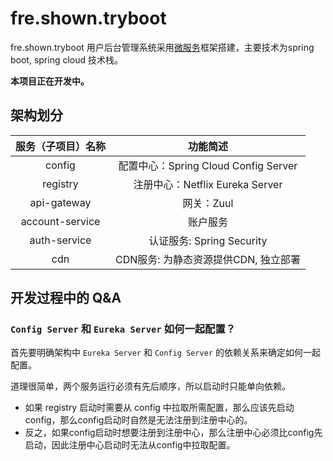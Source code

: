 # fre.shown.tryboot

fre.shown.tryboot 用户后台管理系统采用[微服务](https://martinfowler.com/articles/microservices.html)框架搭建，主要技术为spring boot, spring cloud 技术栈。

**本项目正在开发中。**



## 架构划分

| 服务（子项目）名称 |               功能简述               |
| :----------------: | :----------------------------------: |
|       config       | 配置中心：Spring Cloud Config Server |
|      registry      |   注册中心：Netflix Eureka Server    |
|    api-gateway     |              网关：Zuul              |
|  account-service   |               账户服务               |
|    auth-service    |      认证服务: Spring Security       |
|        cdn         | CDN服务: 为静态资源提供CDN, 独立部署 |



## 开发过程中的 Q&A

### `Config Server` 和 `Eureka Server` 如何一起配置？

首先要明确架构中 `Eureka Server` 和 `Config Server` 的依赖关系来确定如何一起配置。

道理很简单，两个服务运行必须有先后顺序，所以启动时只能单向依赖。

- 如果 registry 启动时需要从 config 中拉取所需配置，那么应该先启动 config，那么config启动时自然是无法注册到注册中心的。
- 反之，如果config启动时想要注册到注册中心，那么注册中心必须比config先启动，因此注册中心启动时无法从config中拉取配置。
